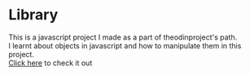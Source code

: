 # Library

This is a javascript project I made as a part of theodinproject's path.  
I learnt about objects in javascript and how to manipulate them in this project.  
[Click here](https://aniket356.github.io/library/) to check it out